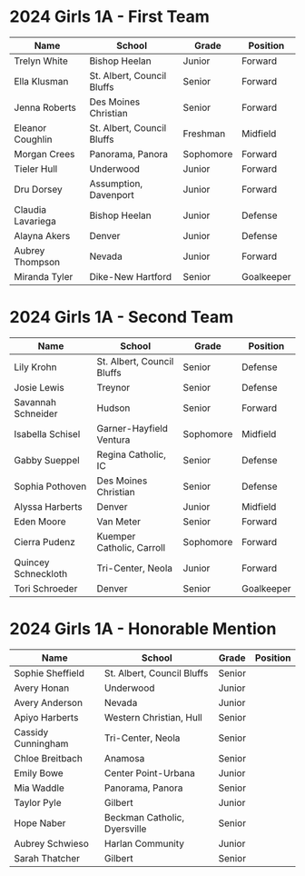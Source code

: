 # 2024 Girls 1A - First Team

| Name            | School          | Grade   | Position |
|-----------------|-----------------|------------|-------|
|Trelyn White     |Bishop Heelan    |Junior |Forward|
|Ella Klusman     |St. Albert, Council Bluffs |Senior |Forward|
|Jenna Roberts    |Des Moines Christian |Senior |Forward|
|Eleanor Coughlin |St. Albert, Council Bluffs |Freshman |Midfield|
|Morgan Crees     |Panorama, Panora |Sophomore |Forward|
|Tieler Hull      |Underwood |Junior |Forward|
|Dru Dorsey       |Assumption, Davenport |Junior |Forward|
|Claudia Lavariega|Bishop Heelan |Junior |Defense|
|Alayna Akers     |Denver |Junior |Defense|
|Aubrey Thompson  |Nevada |Junior |Forward|
|Miranda Tyler    |Dike-New Hartford |Senior |Goalkeeper|

# 2024 Girls 1A - Second Team

| Name            | School          | Grade   | Position |
|-----------------|-----------------|------------|-------|
|Lily Krohn |St. Albert, Council Bluffs |Senior |Defense|
|Josie Lewis |Treynor |Senior |Defense|
|Savannah Schneider |Hudson |Senior |Forward|
|Isabella Schisel |Garner-Hayfield Ventura |Sophomore |Midfield|
|Gabby Sueppel |Regina Catholic, IC |Senior |Defense|
|Sophia Pothoven |Des Moines Christian |Senior |Defense|
|Alyssa Harberts |Denver |Junior |Midfield|
|Eden Moore |Van Meter |Senior |Forward|
|Cierra Pudenz |Kuemper Catholic, Carroll |Sophomore |Forward|
|Quincey Schneckloth |Tri-Center, Neola |Junior |Forward|
|Tori Schroeder |Denver |Senior |Goalkeeper|

# 2024 Girls 1A - Honorable Mention

| Name            | School          | Grade   | Position |
|-----------------|-----------------|------------|-------|
|Sophie Sheffield |St. Albert, Council Bluffs |Senior|
|Avery Honan |Underwood |Junior|
|Avery Anderson |Nevada |Junior|
|Apiyo Harberts |Western Christian, Hull |Senior|
|Cassidy Cunningham |Tri-Center, Neola |Senior|
|Chloe Breitbach |Anamosa |Senior|
|Emily Bowe |Center Point-Urbana |Junior|
|Mia Waddle |Panorama, Panora |Senior|
|Taylor Pyle |Gilbert |Junior|
|Hope Naber |Beckman Catholic, Dyersville |Senior|
|Aubrey Schwieso |Harlan Community |Junior|
|Sarah Thatcher |Gilbert |Senior|
